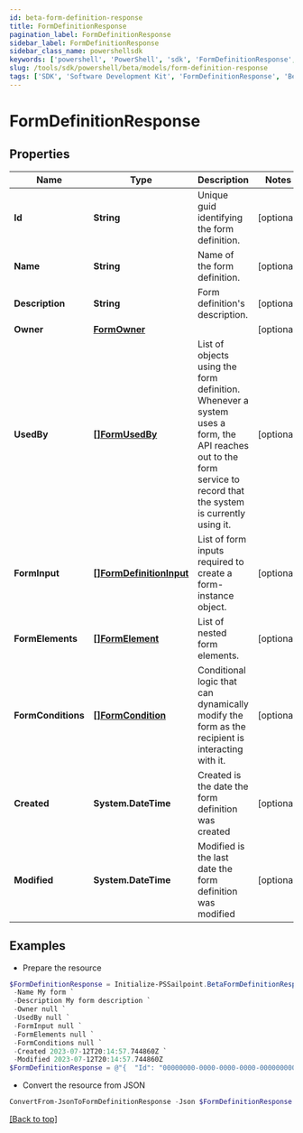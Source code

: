 ```yaml
---
id: beta-form-definition-response
title: FormDefinitionResponse
pagination_label: FormDefinitionResponse
sidebar_label: FormDefinitionResponse
sidebar_class_name: powershellsdk
keywords: ['powershell', 'PowerShell', 'sdk', 'FormDefinitionResponse', 'BetaFormDefinitionResponse'] 
slug: /tools/sdk/powershell/beta/models/form-definition-response
tags: ['SDK', 'Software Development Kit', 'FormDefinitionResponse', 'BetaFormDefinitionResponse']
---
```



# FormDefinitionResponse

## Properties

Name | Type | Description | Notes
------------ | ------------- | ------------- | -------------
**Id** | **String** | Unique guid identifying the form definition. | [optional] 
**Name** | **String** | Name of the form definition. | [optional] 
**Description** | **String** | Form definition's description. | [optional] 
**Owner** | [**FormOwner**](form-owner) |  | [optional] 
**UsedBy** | [**[]FormUsedBy**](form-used-by) | List of objects using the form definition. Whenever a system uses a form, the API reaches out to the form service to record that the system is currently using it. | [optional] 
**FormInput** | [**[]FormDefinitionInput**](form-definition-input) | List of form inputs required to create a form-instance object. | [optional] 
**FormElements** | [**[]FormElement**](form-element) | List of nested form elements. | [optional] 
**FormConditions** | [**[]FormCondition**](form-condition) | Conditional logic that can dynamically modify the form as the recipient is interacting with it. | [optional] 
**Created** | **System.DateTime** | Created is the date the form definition was created | [optional] 
**Modified** | **System.DateTime** | Modified is the last date the form definition was modified | [optional] 

## Examples

- Prepare the resource
```powershell
$FormDefinitionResponse = Initialize-PSSailpoint.BetaFormDefinitionResponse  -Id 00000000-0000-0000-0000-000000000000 `
 -Name My form `
 -Description My form description `
 -Owner null `
 -UsedBy null `
 -FormInput null `
 -FormElements null `
 -FormConditions null `
 -Created 2023-07-12T20:14:57.744860Z `
 -Modified 2023-07-12T20:14:57.744860Z
$FormDefinitionResponse = @"{  "Id": "00000000-0000-0000-0000-000000000000", "Name": "My form", "Description": "My form description", "Owner": null, "UsedBy": null, "FormInput": null, "FormElements": null, "FormConditions": null, "Created": "2023-07-12T20:14:57.744860Z", "Modified": "2023-07-12T20:14:57.744860Z" }"@
```

- Convert the resource from JSON
```powershell
ConvertFrom-JsonToFormDefinitionResponse -Json $FormDefinitionResponse
```


[[Back to top]](#) 

